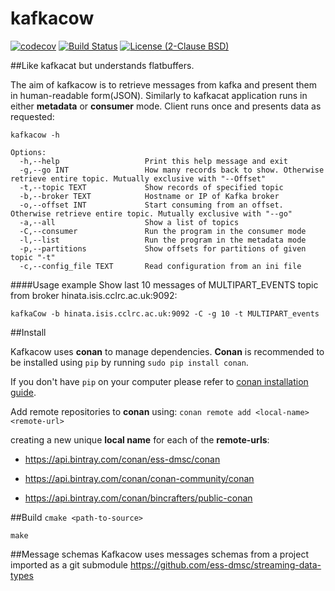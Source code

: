 # kafkacow
[![codecov](https://codecov.io/gh/ess-dmsc/kafkacow/branch/master/graph/badge.svg)](https://codecov.io/gh/ess-dmsc/kafkacow)  [![Build Status](https://jenkins.esss.dk/dm/job/ess-dmsc/job/kafkacow/job/master/badge/icon)](https://jenkins.esss.dk/dm/job/ess-dmsc/job/kafkacow/job/master/) [![License (2-Clause BSD)](https://img.shields.io/badge/license-BSD%202--Clause-blue.svg)](https://github.com/ess-dmsc/kafkacow/blob/master/LICENSE)

##Like kafkacat but understands flatbuffers.

The aim of kafkacow is to retrieve messages from kafka and present them in human-readable form(JSON).
Similarly to kafkacat application runs in either __metadata__ or __consumer__ mode.
Client runs once and presents data as requested:

```
kafkacow -h

Options:  
  -h,--help                   Print this help message and exit
  -g,--go INT                 How many records back to show. Otherwise retrieve entire topic. Mutually exclusive with "--Offset"
  -t,--topic TEXT             Show records of specified topic
  -b,--broker TEXT            Hostname or IP of Kafka broker
  -o,--offset INT             Start consuming from an offset. Otherwise retrieve entire topic. Mutually exclusive with "--go"
  -a,--all                    Show a list of topics
  -C,--consumer               Run the program in the consumer mode
  -l,--list                   Run the program in the metadata mode
  -p,--partitions             Show offsets for partitions of given topic "-t"
  -c,--config_file TEXT       Read configuration from an ini file
  ```
  
  ####Usage example
  Show last 10 messages of MULTIPART_EVENTS topic from broker hinata.isis.cclrc.ac.uk:9092:
  ```
kafkaCow -b hinata.isis.cclrc.ac.uk:9092 -C -g 10 -t MULTIPART_events
  ```
  
  ##Install
  
  Kafkacow uses __conan__ to manage dependencies. __Conan__ is recommended to be installed 
  using ```pip``` by running ```sudo pip install conan```. 
  
  If you don't have ```pip``` on your computer please refer to [conan installation guide](https://docs.conan.io/en/latest/installation.html).
  
  
  Add remote repositories to __conan__ using:
  ```conan remote add <local-name> <remote-url>```

 creating a new unique __local name__ for each of the __remote-urls__:
   
   
* https://api.bintray.com/conan/ess-dmsc/conan

* https://api.bintray.com/conan/conan-community/conan
 
* https://api.bintray.com/conan/bincrafters/public-conan

 ##Build
 ```cmake <path-to-source>```

 ```make```
 
 ##Message schemas
 Kafkacow uses messages schemas from a project imported as a git submodule
https://github.com/ess-dmsc/streaming-data-types 

 